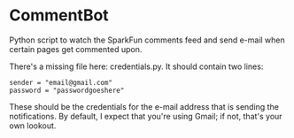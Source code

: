 CommentBot
==========

Python script to watch the SparkFun comments feed and send e-mail when certain pages get commented upon.

There's a missing file here: credentials.py. It should contain two lines:

    sender = "email@gmail.com"
    password = "passwordgoeshere"
    
These should be the credentials for the e-mail address that is sending the notifications. By default,
I expect that you're using Gmail; if not, that's your own lookout.
